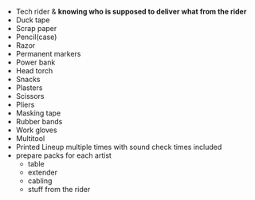 - Tech rider & __knowing who is supposed to deliver what from the rider__
- Duck tape
- Scrap paper
- Pencil(case)
- Razor
- Permanent markers
- Power bank
- Head torch
- Snacks
- Plasters
- Scissors
- Pliers
- Masking tape
- Rubber bands
- Work gloves
- Multitool
- Printed Lineup multiple times with sound check times included
- prepare packs for each artist
	- table
	- extender
	- cabling
	- stuff from the rider